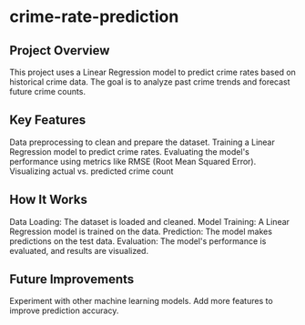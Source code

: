 # crime-rate-prediction
## Project Overview
This project uses a Linear Regression model to predict crime rates based on historical crime data. The goal is to analyze past crime trends and forecast future crime counts.
## Key Features
Data preprocessing to clean and prepare the dataset.
Training a Linear Regression model to predict crime rates.
Evaluating the model's performance using metrics like RMSE (Root Mean Squared Error).
Visualizing actual vs. predicted crime count
## How It Works
Data Loading: The dataset is loaded and cleaned.
Model Training: A Linear Regression model is trained on the data.
Prediction: The model makes predictions on the test data.
Evaluation: The model's performance is evaluated, and results are visualized.
## Future Improvements
Experiment with other machine learning models.
Add more features to improve prediction accuracy.
